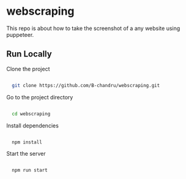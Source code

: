 # webscraping 
This repo is about how to take the screenshot of a any website using puppeteer.

## Run Locally

Clone the project

```bash

  git clone https://github.com/B-chandru/webscraping.git

```

Go to the project directory

```bash

  cd webscraping

```

Install dependencies

```bash

  npm install

```

Start the server

```bash

  npm run start

```
